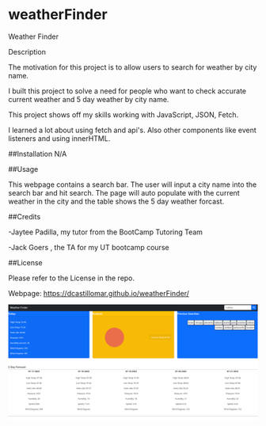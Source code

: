 # weatherFinder

Weather Finder

Description

The motivation for this project is to allow users to search for weather by city name.

I built this project to solve a need for people who want to check accurate current weather and 5 day weather by city name.

This project shows off my skills working with JavaScript, JSON, Fetch.

I learned a lot about using fetch and api's. Also other components like event listeners and using innerHTML.

##Installation N/A

##Usage

This webpage contains a search bar. The user will input a city name into the search bar and hit search. The page will auto populate with the current weather in the city and the table shows the 5 day weather forcast. 

##Credits

-Jaytee Padilla, my tutor from the BootCamp Tutoring Team

-Jack Goers , the TA for my UT bootcamp course

##License

Please refer to the License in the repo.

Webpage: https://dcastillomar.github.io/weatherFinder/

![Alt text](<assets/Screenshot 2023-07-17 152351.png>)